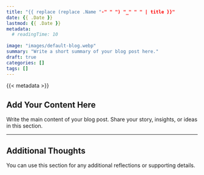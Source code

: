 ```yaml
---
title: "{{ replace (replace .Name "-" " ") "_" " " | title }}"
date: {{ .Date }}
lastmod: {{ .Date }}
metadata:
  # readingTime: 10
  
image: "images/default-blog.webp"
summary: "Write a short summary of your blog post here."
draft: true
categories: []
tags: []
---
```


{{< metadata >}}

## Add Your Content Here

Write the main content of your blog post. Share your story, insights, or ideas in this section.

---

## Additional Thoughts

You can use this section for any additional reflections or supporting details.
